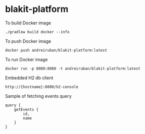 # blakit-platform


To build Docker image

    ./gradlew build docker --info  
   
To push Docker image 

    docker push andreiruban/blakit-platform:latest
    
To run Docker image

    docker run -p 8080:8080 -t andreiruban/blakit-platform:latest

Embedded H2 db client

    http://{hostname}:8080/h2-console
    
Sample of fetching events query

    query {
        getEvents {
            id,
            name
        }
    }